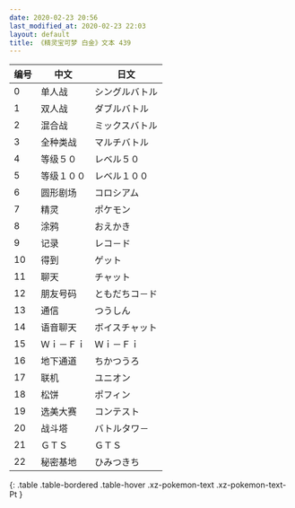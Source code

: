 ```yaml
---
date: 2020-02-23 20:56
last_modified_at: 2020-02-23 22:03
layout: default
title: 《精灵宝可梦 白金》文本 439
---
```

| 编号 | 中文 | 日文 |
| ---- | ---- | ---- |
| 0 | 单人战 | シングルバトル |
| 1 | 双人战 | ダブルバトル |
| 2 | 混合战 | ミックスバトル |
| 3 | 全种类战 | マルチバトル |
| 4 | 等级５０ | レベル５０ |
| 5 | 等级１００ | レベル１００ |
| 6 | 圆形剧场 | コロシアム |
| 7 | 精灵 | ポケモン |
| 8 | 涂鸦 | おえかき |
| 9 | 记录 | レコ－ド |
| 10 | 得到 | ゲット |
| 11 | 聊天 | チャット |
| 12 | 朋友号码 | ともだちコ－ド |
| 13 | 通信 | つうしん |
| 14 | 语音聊天 | ボイスチャット |
| 15 | Ｗｉ－Ｆｉ | Ｗｉ－Ｆｉ |
| 16 | 地下通道 | ちかつうろ |
| 17 | 联机 | ユニオン |
| 18 | 松饼 | ポフィン |
| 19 | 选美大赛 | コンテスト |
| 20 | 战斗塔 | バトルタワ－ |
| 21 | ＧＴＳ | ＧＴＳ |
| 22 | 秘密基地 | ひみつきち |
{: .table .table-bordered .table-hover .xz-pokemon-text .xz-pokemon-text-Pt }
